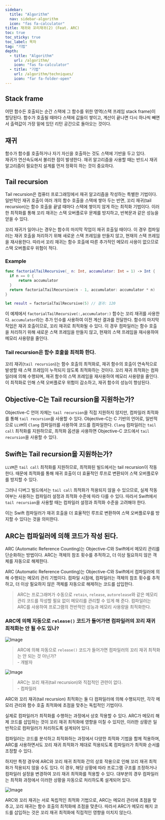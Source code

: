 ```yaml
---
sidebar:
  title: "Algorithm"
  nav: sidebar-algorithm
  icon: "fas fa-calculator"
title: 재귀와 꼬리재귀(2) (Feat. ARC)
toc: true
toc_sticky: true
toc_label: 목차
tag: "기법"
depth:
  - title: "Algorithm"
    url: /algorithm/
    icon: "fas fa-calculator"
  - title: "기법"
    url: /algorithm/techniques/
    icon: "far fa-folder-open"
---
```

## Stack frame
어떤 함수든 호출되는 순간 스택에 그 함수를 위한 영역(스택 프레임 stack frame)이 할당된다.
함수가 호출될 때마다 스택에 값들이 쌓이고, 계산이 끝나면 다시 하나씩 빼면서 출력값이 가장 밑에 있던 리턴 공간으로 돌아오는 것이다.   

## 재귀
함수가 함수를 호출하거나 자기 자신을 호출하는 것도 스택에 기반을 두고 있다.  
재귀가 연산속도에서 불리한 점이 발생한다.
재귀 알고리즘을 사용할 때는 반드시 재귀 알고리즘이 필요한지 설계를 먼저 정확히 하는 것이 중요하다.  

## Tail recursion
Tail recursion은 컴퓨터 프로그래밍에서 재귀 알고리즘을 작성하는 특별한 기법이다. 일반적인 재귀 호출이 여러 개의 함수 호출을 스택에 쌓아 두는 반면, 꼬리 재귀(tail recursion)는 함수 호출을 끝낼 때마다 스택에 쌓이지 않게 하는 최적화 기법이다. 이러한 최적화를 통해 꼬리 재귀는 스택 오버플로우 문제를 방지하고, 반복문과 같은 성능을 얻을 수 있다.

꼬리 재귀가 일어나는 경우는 함수의 마지막 작업이 재귀 호출일 때이다. 이 경우 컴파일러는 재귀 호출을 처리하기 위해 새로운 스택 프레임을 만들지 않고, 현재의 스택 프레임을 재사용한다. 따라서 꼬리 재귀는 함수 호출에 따른 추가적인 메모리 사용이 없으므로 스택 오버플로우 위험이 적다.

### Example
```swift
func factorialTailRecursive(_ n: Int, accumulator: Int = 1) -> Int {
  if n == 0 {
      return accumulator
  }
  return factorialTailRecursive(n - 1, accumulator: accumulator * n)
}

let result = factorialTailRecursive(5) // 결과: 120
```
이 예제에서 `factorialTailRecursive(:,accumulator:)` 함수는 꼬리 재귀를 사용한다. `accumulator`라는 추가 인수를 사용하여 이전 계산 결과를 전달한다. 함수의 마지막 작업은 재귀 호출이므로, 꼬리 재귀로 최적화될 수 있다. 이 경우 컴파일러는 함수 호출을 처리하기 위해 새로운 스택 프레임을 만들지 않고, 현재의 스택 프레임을 재사용하여 메모리 사용량을 줄인다.

### Tail recursion은 함수 호출을 최적화 한다.
꼬리 재귀(`tail recursion`)는 함수 호출의 최적화로, 재귀 함수의 호출이 연속적으로 발생할 때 스택 프레임이 누적되지 않도록 최적화하는 것이다. 꼬리 재귀 최적화는 컴파일러에 의해 수행되며, 재귀 함수의 스택 프레임을 재사용하여 메모리 사용량을 줄인다. 이 최적화로 인해 스택 오버플로우 위험이 감소하고, 재귀 함수의 성능이 향상된다.

## Objective-C는 Tail recursion을 지원하는가? 
Objective-C 언어 자체는 `tail recursion`을 직접 지원하지 않지만, 컴파일러 최적화를 통해 `tail recursion`을 사용할 수 있다. Objective-C는 C 기반의 언어로, 일반적으로 `LLVM`의 `Clang` 컴파일러를 사용하여 코드를 컴파일한다. `Clang` 컴파일러는 `tail call` 최적화를 지원하므로, 최적화 옵션을 사용하면 Objective-C 코드에서 `tail recursion`을 사용할 수 있다.

## Swift는 Tail recursion을 지원하는가?
`LLVM`은 `tail call` 최적화를 지원하므로, 최적화된 빌드에서는 tail recursion이 작동한다. 때문에 최적화를 통해 재귀 호출이 더 효율적인 루프로 변환되어 스택 오버플로우를 방지할 수 있다. 

그러나 디버그 빌드에서는 `tail call` 최적화가 적용되지 않을 수 있으므로, 실제 작동 여부는 사용하는 컴파일러 설정과 최적화 수준에 따라 다를 수 있다. 따라서 Swift에서 `tail recursion`을 사용할 때는 컴파일러 설정과 최적화 수준을 고려해야 한다.

이는 Swift 컴파일러가 재귀 호출을 더 효율적인 루프로 변환하여 스택 오버플로우를 방지할 수 있다는 것을 의미한다. 

## ARC는 컴파일러에 의해 코드가 작성 된다.
ARC (Automatic Reference Counting)는 Objective-C와 Swift에서 메모리 관리를 단순화하는 방법이다. ARC는 객체의 참조 횟수를 추적하고, 더 이상 필요하지 않은 객체를 자동으로 해제한다.

ARC (Automatic Reference Counting)는 Objective-C와 Swift에서 컴파일러에 의해 수행되는 메모리 관리 기법이다. 컴파일 시점에, 컴파일러는 객체의 참조 횟수를 추적하고, 더 이상 필요하지 않은 객체를 자동으로 해제하는 코드를 삽입한다.
>  ARC는 프로그래머가 수동으로 `retain`, `release`, `autorelease`와 같은 메모리 관리 코드를 작성할 필요 없이 메모리를 관리할 수 있게 해 준다. 컴파일러는 ARC를 사용하여 프로그램의 전반적인 성능과 메모리 사용량을 최적화한다.

### ARC에 의해 자동으로 `release()` 코드가 들어가면 컴파일러의 꼬리 재귀 최적화는 안 될 수도 있나?

![Image](https://drive.google.com/uc?export=view&id=1_UP9mSzcInwuIizN39iN_Y13CJP3P6E9)  
 > ARC에 의해 자동으로 `release()` 코드가 들어가면 컴파일러의 꼬리 재귀 최적화는 안 되는 것 아닌가?<br/>- 개발자





![Image](https://drive.google.com/uc?export=view&id=1mOkNTLqdPNVGqrjNXLzBGxP_hG3VCegK)  
> ARC는 꼬리 재귀(tail recursion)와 직접적인 관련이 없다.<br/>- 컴파일러

ARC와 꼬리 재귀(tail recursion) 최적화는 둘 다 컴파일러에 의해 수행되지만, 각각 메모리 관리와 함수 호출 최적화에 초점을 맞추는 독립적인 기법이다.

실제로 컴파일러가 최적화를 수행하는 과정에서 상호 작용할 수 있다. ARC가 메모리 해제 코드를 삽입하는 것이 꼬리 재귀 최적화에 영향을 미칠 수 있지만, 이러한 상황은 일반적으로 컴파일러가 처리하도록 설계되어 있다.

컴파일러는 코드를 분석하고 최적화하는 과정에서 다양한 최적화 기법을 함께 적용하며, ARC를 사용하면서도 꼬리 재귀 최적화가 제대로 적용되도록 컴파일러가 최적화 순서를 조정할 수 있다.

하지만 특정 경우에 ARC와 꼬리 재귀 최적화 간의 상호 작용으로 인해 꼬리 재귀 최적화가 적용되지 않을 수도 있다. 이 경우, 해당 상황에 따라 프로그램 구조를 조정하거나 컴파일러 설정을 변경하여 꼬리 재귀 최적화를 적용할 수 있다. 대부분의 경우 컴파일러는 최적화 과정에서 이러한 상황을 자동으로 처리하도록 설계되어 있다.

![Image](https://drive.google.com/uc?export=view&id=19BVE3AgbxFtFWJcoElU5KsVDWjAyKz5x)  

ARC와 꼬리 재귀는 서로 독립적인 최적화 기법으로, ARC는 메모리 관리에 초점을 맞추고, 꼬리 재귀는 함수 호출의 최적화에 초점을 맞춘다. 따라서 ARC가 메모리 해지 코드를 삽입하는 것은 꼬리 재귀 최적화에 직접적인 영향을 미치지 않는다.
